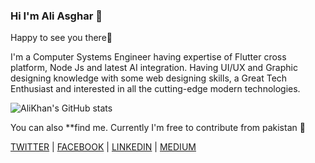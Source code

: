 ### Hi I'm Ali Asghar 👋


Happy to see you there🤩

I'm a Computer Systems Engineer having expertise of Flutter cross platform, Node Js and latest AI integration. Having UI/UX and Graphic designing knowledge with some web designing skills, a Great Tech Enthusiast and interested in all the cutting-edge modern technologies.

![AliKhan's GitHub stats](https://github-readme-stats.vercel.app/api?username=AliKhan6&show_icons=true&theme=radical)

You can also **find me. Currently I'm free to contribute from pakistan 💚

[TWITTER](https://twitter.com/AliAsgh63886007) | [FACEBOOK](https://www.facebook.com/profile.php?id=100009950341792) | [LINKEDIN](https://www.linkedin.com/in/ali-asghar1999/) | [MEDIUM](https://medium.com/@alikhan988810)

<!--
**AliKhan6/AliKhan6** is a ✨ _special_ ✨ repository because its `README.md` (this file) appears on your GitHub profile.

Here are some ideas to get you started:


